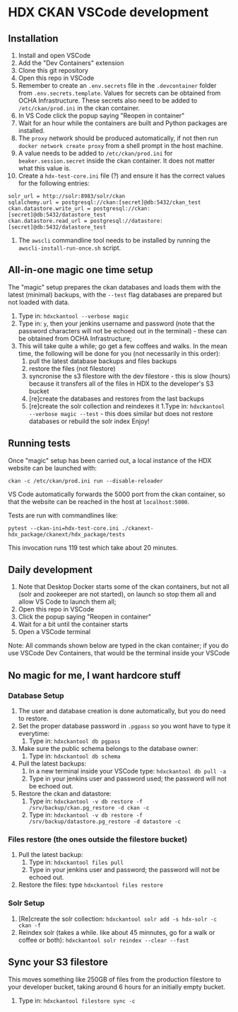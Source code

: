 # HDX CKAN VSCode development

## Installation
1. Install and open VSCode
1. Add the "Dev Containers" extension
1. Clone this git repository
1. Open this repo in VSCode
1. Remember to create an `.env.secrets` file in the `.devcontainer` folder from `.env.secrets.template`. Values for secrets can be obtained from OCHA Infrastructure. These secrets also need to be added to `/etc/ckan/prod.ini` in the ckan container.
1. In VS Code click the popup saying "Reopen in container"
1. Wait for an hour while the containers are built and Python packages are installed.
1. The `proxy` network should be produced automatically, if not then run `docker network create proxy` from a shell prompt in the host machine.
1. A value needs to be added to `/etc/ckan/prod.ini` for `beaker.session.secret` inside the ckan container. It does not matter what this value is.
1. Create a `hdx-test-core.ini` file (?) and ensure it has the correct values for the following entries:
```
solr_url = http://solr:8983/solr/ckan
sqlalchemy.url = postgresql://ckan:[secret]@db:5432/ckan_test
ckan.datastore.write_url = postgresql://ckan:[secret]@db:5432/datastore_test
ckan.datastore.read_url = postgresql://datastore:[secret]@db:5432/datastore_test
```

1. The `awscli` commandline tool needs to be installed by running the `awscli-install-run-once.sh` script.

## All-in-one magic one time setup

The "magic" setup prepares the ckan databases and loads them with the latest (minimal) backups, with the `--test` flag databases are prepared but not loaded with data.

1. Type in: `hdxckantool --verbose magic`
1. Type in: `y`, then your jenkins username and password (note that the password characters will not be echoed out in the terminal) - these can be obtained from OCHA Infrastructure;
1. This will take quite a while; go get a few coffees and walks. In the mean time, the following will be done for you (not necessarily in this order):
    1. pull the latest database backups and files backups
    1. restore the files (not filestore)
    1. syncronise the s3 filestore with the dev filestore - this is slow (hours) because it transfers all of the files in HDX to the developer's S3 bucket 
    1. [re]create the databases and restores from the last backups
    1. [re]create the solr collection and reindexes it
1.Type in: `hdxckantool --verbose magic --test` - this does similar but does not restore databases or rebuild the solr index
Enjoy!



## Running tests
Once "magic" setup has been carried out, a local instance of the HDX website can be launched with: 

```ckan -c /etc/ckan/prod.ini run --disable-reloader```

VS Code automatically forwards the 5000 port from the ckan container, so that the website can be reached in the host at `localhost:5000`.

Tests are run with commandlines like:

`pytest --ckan-ini=hdx-test-core.ini ./ckanext-hdx_package/ckanext/hdx_package/tests`

This invocation runs 119 test which take about 20 minutes.

## Daily development
1. Note that Desktop Docker starts some of the ckan containers, but not all (solr and zookeeper are not started), on launch so stop them all and allow VS Code to launch them all;
1. Open this repo in VSCode
1. Click the popup saying "Reopen in container"
1. Wait for a bit until the container starts
1. Open a VSCode terminal

Note: All commands shown below are typed in the ckan container; if you do use VSCode Dev Containers, that would be the terminal inside your VSCode



## No magic for me, I want hardcore stuff

### Database Setup
1. The user and database creation is done automatically, but you do need to restore.
1. Set the proper database password in `.pgpass` so you wont have to type it everytime:
    1. Type in: `hdxckantool db pgpass`
1. Make sure the public schema belongs to the database owner:
    1. Type in: `hdxckantool db schema`
1. Pull the latest backups:
    1. In a new terminal inside your VSCode type: `hdxckantool db pull -a`
    1. Type in your jenkins user and password used; the password will not be echoed out.
1. Restore the ckan and datastore:
    1. Type in: `hdxckantool -v db restore -f /srv/backup/ckan.pg_restore -d ckan -c`
    1. Type in: `hdxckantool -v db restore -f /srv/backup/datastore.pg_restore -d datastore -c`


### Files restore (the ones outside the filestore bucket)
1. Pull the latest backup:
    1. Type in: `hdxckantool files pull`
    1. Type in your jenkins user and password; the password will not be echoed out.
1. Restore the files: type `hdxckantool files restore`

### Solr Setup
1. [Re]create the solr collection:
    `hdxckantool solr add -s hdx-solr -c ckan -f`
1. Reindex solr (takes a while. like about 45 minnutes, go for a walk or coffee or both):
    `hdxckantool solr reindex --clear --fast`

## Sync your S3 filestore
This moves something like 250GB of files from the production filestore to your developer bucket, taking around 6 hours for an initially empty bucket.

1. Type in: `hdxckantool filestore sync -c`
